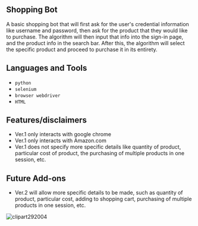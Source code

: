 ## Shopping Bot
A basic shopping bot that will first ask for the user's credential information like username and password, then ask for the product that they would like to purchase.
The algorithm will then input that info into the sign-in page, and the product info in the search bar. After this, the algorithm will select the specific product and proceed to purchase it in its entirety. 

## Languages and Tools
* `python`
* `selenium` 
* `browser webdriver`
* `HTML`

## Features/disclaimers
* Ver.1 only interacts with google chrome
* Ver.1 only interacts with Amazon.com
* Ver.1 does not specify more specific details like quantity of product, particular cost of product, the purchasing of multiple products in one session, etc.

## Future Add-ons
* Ver.2 will allow more specific details to be made, such as quantity of product, particular cost, adding to shopping cart, purchasing of multiple products in one session, etc.

![clipart292004](https://user-images.githubusercontent.com/71467135/170716895-5cae314d-0929-44c6-88e0-5beb1e986c5e.png)
